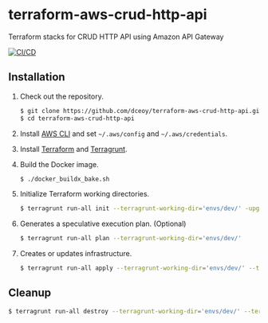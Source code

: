 terraform-aws-crud-http-api
===========================

Terraform stacks for CRUD HTTP API using Amazon API Gateway

[![CI/CD](https://github.com/dceoy/terraform-aws-crud-http-api/actions/workflows/ci.yml/badge.svg)](https://github.com/dceoy/terraform-aws-crud-http-api/actions/workflows/ci.yml)

Installation
------------

1.  Check out the repository.

    ```sh
    $ git clone https://github.com/dceoy/terraform-aws-crud-http-api.git
    $ cd terraform-aws-crud-http-api
    ```

2.  Install [AWS CLI](https://aws.amazon.com/cli/) and set `~/.aws/config` and `~/.aws/credentials`.

3.  Install [Terraform](https://www.terraform.io/) and [Terragrunt](https://terragrunt.gruntwork.io/).

4.  Build the Docker image.

    ```sh
    $ ./docker_buildx_bake.sh
    ```

5.  Initialize Terraform working directories.

    ```sh
    $ terragrunt run-all init --terragrunt-working-dir='envs/dev/' -upgrade -reconfigure
    ```

6.  Generates a speculative execution plan. (Optional)

    ```sh
    $ terragrunt run-all plan --terragrunt-working-dir='envs/dev/'
    ```

7.  Creates or updates infrastructure.

    ```sh
    $ terragrunt run-all apply --terragrunt-working-dir='envs/dev/' --terragrunt-non-interactive
    ```

Cleanup
-------

```sh
$ terragrunt run-all destroy --terragrunt-working-dir='envs/dev/' --terragrunt-non-interactive
```
